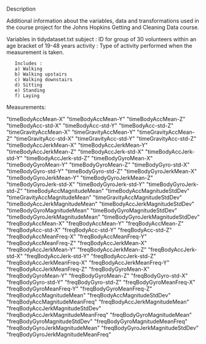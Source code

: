Description

Additional information about the variables, data and transformations used in the course project for the Johns Hopkins Getting and Cleaning Data course.

Variables in tidydataset.txt
subject : ID for group of 30 volunteers within an age bracket of 19-48 years
activity : Type of activity performed when the measurement is taken.

       Includes : 
       a) Walking 
       b) Walking upstairs 
       c) Walking downstairs 
       d) Sitting 
       e) Standing 
       f) Laying

Measurements:

"timeBodyAccMean-X"
"timeBodyAccMean-Y"
"timeBodyAccMean-Z"
"timeBodyAcc-std-X"
"timeBodyAcc-std-Y"
"timeBodyAcc-std-Z"
"timeGravityAccMean-X"
"timeGravityAccMean-Y"
"timeGravityAccMean-Z"
"timeGravityAcc-std-X"
"timeGravityAcc-std-Y"
"timeGravityAcc-std-Z"
"timeBodyAccJerkMean-X"
"timeBodyAccJerkMean-Y"
"timeBodyAccJerkMean-Z"
"timeBodyAccJerk-std-X"
"timeBodyAccJerk-std-Y"
"timeBodyAccJerk-std-Z"
"timeBodyGyroMean-X"
"timeBodyGyroMean-Y"
"timeBodyGyroMean-Z"
"timeBodyGyro-std-X"
"timeBodyGyro-std-Y"
"timeBodyGyro-std-Z"
"timeBodyGyroJerkMean-X"
"timeBodyGyroJerkMean-Y"
"timeBodyGyroJerkMean-Z"
"timeBodyGyroJerk-std-X"
"timeBodyGyroJerk-std-Y"
"timeBodyGyroJerk-std-Z"
"timeBodyAccMagnitudeMean"
"timeBodyAccMagnitudeStdDev"
"timeGravityAccMagnitudeMean"
"timeGravityAccMagnitudeStdDev"
"timeBodyAccJerkMagnitudeMean"
"timeBodyAccJerkMagnitudeStdDev"
"timeBodyGyroMagnitudeMean"
"timeBodyGyroMagnitudeStdDev"
"timeBodyGyroJerkMagnitudeMean"
"timeBodyGyroJerkMagnitudeStdDev"
"freqBodyAccMean-X"
"freqBodyAccMean-Y"
"freqBodyAccMean-Z"
"freqBodyAcc-std-X"
"freqBodyAcc-std-Y"
"freqBodyAcc-std-Z"
"freqBodyAccMeanFreq-X"
"freqBodyAccMeanFreq-Y"
"freqBodyAccMeanFreq-Z"
"freqBodyAccJerkMean-X"
"freqBodyAccJerkMean-Y"
"freqBodyAccJerkMean-Z"
"freqBodyAccJerk-std-X"
"freqBodyAccJerk-std-Y"
"freqBodyAccJerk-std-Z"
"freqBodyAccJerkMeanFreq-X"
"freqBodyAccJerkMeanFreq-Y"
"freqBodyAccJerkMeanFreq-Z"
"freqBodyGyroMean-X"
"freqBodyGyroMean-Y"
"freqBodyGyroMean-Z"
"freqBodyGyro-std-X"
"freqBodyGyro-std-Y"
"freqBodyGyro-std-Z"
"freqBodyGyroMeanFreq-X"
"freqBodyGyroMeanFreq-Y"
"freqBodyGyroMeanFreq-Z"
"freqBodyAccMagnitudeMean"
"freqBodyAccMagnitudeStdDev"
"freqBodyAccMagnitudeMeanFreq"
"freqBodyAccJerkMagnitudeMean"
"freqBodyAccJerkMagnitudeStdDev"
"freqBodyAccJerkMagnitudeMeanFreq"
"freqBodyGyroMagnitudeMean"
"freqBodyGyroMagnitudeStdDev"
"freqBodyGyroMagnitudeMeanFreq"
"freqBodyGyroJerkMagnitudeMean"
"freqBodyGyroJerkMagnitudeStdDev"
"freqBodyGyroJerkMagnitudeMeanFreq" 